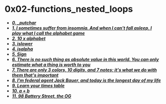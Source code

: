 # 0x02-functions_nested_loops

- ***[0. _putchar](./0-putchar.c)***
- ***[1. I sometimes suffer from insomnia. And when I can't fall asleep, I play what I call the alphabet game](./1-alphabet.c)***
- ***[2. 10 x alphabet](./2-print_alphabet_x10.c)***
- ***[3. islower](./3-islower.c)***
- ***[4. isalpha](./4-isalpha.c)***
- ***[5. Sign](./5-sign.c)***
- ***[6. There is no such thing as absolute value in this world. You can only estimate what a thing is worth to you](./6-abs.c)***
- ***[7. There are only 3 colors, 10 digits, and 7 notes; it's what we do with them that's important](./7-print_last_digit.c)***
- ***[8. I'm federal agent Jack Bauer, and today is the longest day of my life](./8-24_hours.c)***
- ***[9. Learn your times table](./9-times_table.c)***
- ***[10. a + b](./10-add.c)***
- ***[11. 98 Battery Street, the OG](./11-print_to_98.c)***

